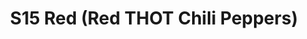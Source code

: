 ---
title: S15 Red (Red THOT Chili Peppers)
permalink: "/teams/s15-red"
teamslug: s15-red
members:
- Drew Halunen - Captain
- Long Diep - QB
- Andy Allen
- Andy Smith
- Bryant Burntheimer
- David Toledo
- Duquoin Burgess
- Edgar Chavez
- Ethan Gramstad
- Ken Mitchell
- Mark Summerside
- Matt Hunter
- Michael Bustin
- Reggie Stewart
teamid: 5693
name: S15 Red
color: Red THOT Chili Peppers
division: ''
---